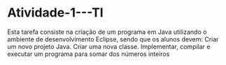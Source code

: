 # Atividade-1---TI
Esta tarefa consiste na criação de um programa em Java utilizando o ambiente de desenvolvimento Eclipse, sendo que os alunos devem:  Criar um novo projeto Java. Criar uma nova classe. Implementar, compilar e executar um programa para somar dos números inteiros
